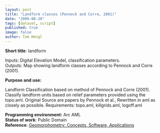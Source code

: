 ```yaml
---
layout: post
title: "Landform classes (Pennock and Corre, 2001)"
date: "2009-08-20"
tags: [dataset, script]
published: true
image: false
author: Tom Hengl
---
```


**Short title**:  landform

Inputs: Digital Elevation Model, classification parameters.  
Outputs: Map showing landform classes according to Pennock and Corre (2001).

**Purpose and use:** 

Landform Classification based on method of Pennock and Corre (2001). Classify landform units based on relief parameters provided using the topo.aml. Original Source are papers by Pennock et al., Rewritten in aml as closely as possible. Requirements: topo.aml, killgrids.aml, logoff.aml

**Programming environment:**  Arc AML  
**Status of work**:  Public Domain  
**Reference**:  [Geomorphometry: Concepts, Software, Applications](https://books.google.com.gi/books?id=u33ArNw4BacC&printsec=frontcover&source=gbs_book_other_versions_r&cad=4#v=onepage&q&f=false)
